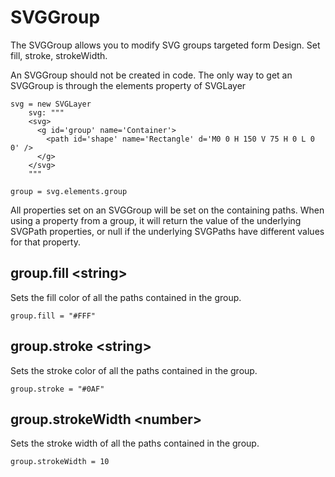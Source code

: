 # SVGGroup
The SVGGroup allows you to modify SVG groups targeted form Design. Set fill, stroke, strokeWidth.

An SVGGroup should not be created in code. The only way to get an SVGGroup is through the elements property of SVGLayer

	svg = new SVGLayer
	    svg: """
	    <svg>
	      <g id='group' name='Container'>
	        <path id='shape' name='Rectangle' d='M0 0 H 150 V 75 H 0 L 0 0' />
	      </g>
	    </svg>
	    """

	group = svg.elements.group

All properties set on an SVGGroup will be set on the containing paths. When using a property from a group, it will return the value of the underlying SVGPath properties, or null if the underlying SVGPaths have different values for that property.

<a id="fill"></a>
## group.fill &lt;string&gt;
Sets the fill color of all the paths contained in the group.

	group.fill = "#FFF"

<a id="stroke"></a>
## group.stroke &lt;string&gt;
Sets the stroke color of all the paths contained in the group.

	group.stroke = "#0AF"

<a id="strokeWidth"></a>
## group.strokeWidth &lt;number&gt;
Sets the stroke width of all the paths contained in the group.

	group.strokeWidth = 10


